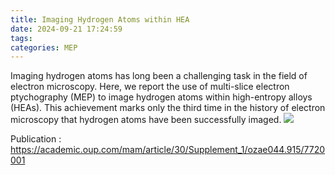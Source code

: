 ```yaml
---
title: Imaging Hydrogen Atoms within HEA
date: 2024-09-21 17:24:59
tags:
categories: MEP
---
```


Imaging hydrogen atoms has long been a challenging task in the field of electron microscopy. Here, we report the use of multi-slice electron ptychography (MEP) to image hydrogen atoms within high-entropy alloys (HEAs). This achievement marks only the third time in the history of electron microscopy that hydrogen atoms have been successfully imaged.
![](/image/hea.png)

Publication : https://academic.oup.com/mam/article/30/Supplement_1/ozae044.915/7720001
